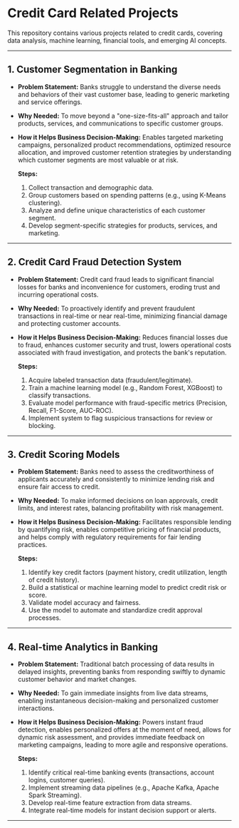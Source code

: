 # Credit Card Related Projects
 
This repository contains various projects related to credit cards, covering data analysis, machine learning, financial tools, and emerging AI concepts.

---
  
## 1. Customer Segmentation in Banking

* **Problem Statement:** Banks struggle to understand the diverse needs and behaviors of their vast customer base, leading to generic marketing and service offerings.
* **Why Needed:** To move beyond a "one-size-fits-all" approach and tailor products, services, and communications to specific customer groups.
* **How it Helps Business Decision-Making:** Enables targeted marketing campaigns, personalized product recommendations, optimized resource allocation, and improved customer retention strategies by understanding which customer segments are most valuable or at risk.

    **Steps:**
    1.  Collect transaction and demographic data.
    2.  Group customers based on spending patterns (e.g., using K-Means clustering).
    3.  Analyze and define unique characteristics of each customer segment.
    4.  Develop segment-specific strategies for products, services, and marketing.

---

## 2. Credit Card Fraud Detection System

* **Problem Statement:** Credit card fraud leads to significant financial losses for banks and inconvenience for customers, eroding trust and incurring operational costs.
* **Why Needed:** To proactively identify and prevent fraudulent transactions in real-time or near real-time, minimizing financial damage and protecting customer accounts.
* **How it Helps Business Decision-Making:** Reduces financial losses due to fraud, enhances customer security and trust, lowers operational costs associated with fraud investigation, and protects the bank's reputation.

    **Steps:**
    1.  Acquire labeled transaction data (fraudulent/legitimate). 
    2.  Train a machine learning model (e.g., Random Forest, XGBoost) to classify transactions. 
    3.  Evaluate model performance with fraud-specific metrics (Precision, Recall, F1-Score, AUC-ROC).
    4.  Implement system to flag suspicious transactions for review or blocking.

---
 
## 3. Credit Scoring Models

* **Problem Statement:** Banks need to assess the creditworthiness of applicants accurately and consistently to minimize lending risk and ensure fair access to credit.
* **Why Needed:** To make informed decisions on loan approvals, credit limits, and interest rates, balancing profitability with risk management.
* **How it Helps Business Decision-Making:** Facilitates responsible lending by quantifying risk, enables competitive pricing of financial products, and helps comply with regulatory requirements for fair lending practices.

    **Steps:**
    1.  Identify key credit factors (payment history, credit utilization, length of credit history).
    2.  Build a statistical or machine learning model to predict credit risk or score.
    3.  Validate model accuracy and fairness.
    4.  Use the model to automate and standardize credit approval processes.

---

## 4. Real-time Analytics in Banking

* **Problem Statement:** Traditional batch processing of data results in delayed insights, preventing banks from responding swiftly to dynamic customer behavior and market changes.
* **Why Needed:** To gain immediate insights from live data streams, enabling instantaneous decision-making and personalized customer interactions.
* **How it Helps Business Decision-Making:** Powers instant fraud detection, enables personalized offers at the moment of need, allows for dynamic risk assessment, and provides immediate feedback on marketing campaigns, leading to more agile and responsive operations.

    **Steps:**
    1.  Identify critical real-time banking events (transactions, account logins, customer queries).
    2.  Implement streaming data pipelines (e.g., Apache Kafka, Apache Spark Streaming).
    3.  Develop real-time feature extraction from data streams.
    4.  Integrate real-time models for instant decision support or alerts.
 
---
